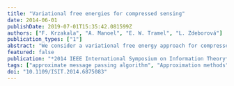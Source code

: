 ```yaml
---
title: "Variational free energies for compressed sensing"
date: 2014-06-01
publishDate: 2019-07-01T15:35:42.081599Z
authors: ["F. Krzakala", "A. Manoel", "E. W. Tramel", "L. Zdeborová"]
publication_types: ["1"]
abstract: "We consider a variational free energy approach for compressed sensing. We first show that the naïve mean field approach performs remarkably well when coupled with a noise learning procedure. We also notice that it leads to the same equations as those used for iterative thresholding.We then discuss the Bethe free energy and how it corresponds to the fixed points of the approximate message passing algorithm. In both cases, we test numerically the direct optimization of the free energies as a converging sparse-estimation algorithm. We further derive the Bethe free energy in the context of generalized approximate message passing."
featured: false
publication: "*2014 IEEE International Symposium on Information Theory*"
tags: ["approximate message passing algorithm", "Approximation methods", "approximation theory", "Bethe free energy", "compressed sensing", "generalized approximate message passing", "iterative methods", "iterative thresholding", "message passing", "naïve mean field approach", "noise learning procedure", "sparse estimation algorithm", "variational free energies"]
doi: "10.1109/ISIT.2014.6875083"
---
```


